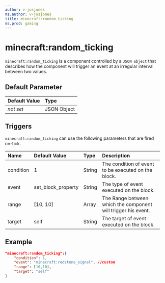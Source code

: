 ```yaml
---
author: v-josjones
ms.author: v-josjones
title: minecraft:random_ticking
ms.prod: gaming
---
```


# minecraft:random_ticking

`minecraft:random_ticking` is a component controlled by a `JSON object` that describes how the component will trigger an event at an irregular interval between two values.

## Default Parameter

|Default Value|Type |
|:----|:----|
|*not set*| JSON Object|

## Triggers

`minecraft:random_ticking` can use the following parameters that are fired on-tick.

|Name |Default Value  |Type  |Description  |
|:----------|:----------|:----------|:----------|
|condition| 1| String| The condition of event to be executed on the block. |
|event| set_block_property| String|  The type of event executed on the block. |
|range| [10, 10]| Array|  The Range between which the component will trigger his event. |
|target| self| String| The target of event executed on the block. |

## Example

```json
"minecraft:random_ticking":{
    "condition": 1,
    "event": "minecraft:redstone_signal", //custom
    "range": [10,10],
    "target": "self"
}
```
